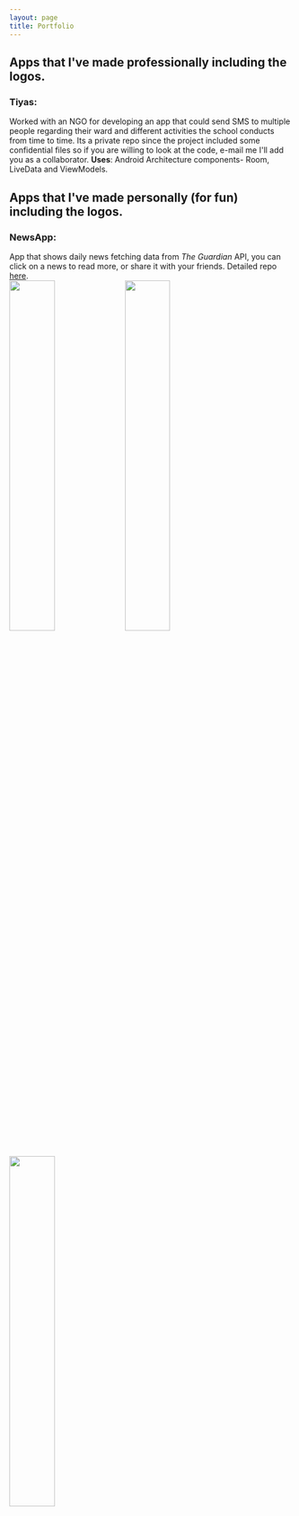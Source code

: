 ```yaml
---
layout: page
title: Portfolio
---
```


## Apps that I've made professionally including the logos.
### Tiyas: 
Worked with an NGO for developing an app that could send SMS to multiple people regarding their ward and different activities the school conducts from time to time. Its a private repo since the project included some confidential files
so if you are willing to look at the code, e-mail me I'll add you as a collaborator.
**Uses**: Android Architecture components- Room, LiveData and ViewModels.
## Apps that I've made personally (for fun) including the logos.
### NewsApp:
App that shows daily news fetching data from _The Guardian_ API, you can click on a news to read more, or share it with your friends. Detailed repo [here]("https://github.com/srishti-R/NewsReportingApp"). <br/>
<img src= "/img/ezgif.com-gif-maker.gif" height="40%" width="40%"/>
<img src= "/img/ezgif.com-gif-maker(1).gif" height="40%" width="40%"/>
<img src= "/img/ezgif.com-optimize.gif" height="40%" width="40%"/>

